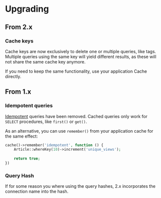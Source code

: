 # Upgrading

## From 2.x

### Cache keys

Cache keys are now exclusively to delete one or multiple queries, like tags. Multiple queries using the same key will yield different results, as these will not share the same cache key anymore.

If you need to keep the same functionality, use your application Cache directly.

## From 1.x

### Idempotent queries

[Idempotent](https://en.wikipedia.org/wiki/Idempotence) queries have been removed. Cached queries only work for `SELECT` procedures, like `first()` or `get()`.

As an alternative, you can use `remember()` from your application cache for the same effect:

```php
cache()->remember('idempotent', function () {
    Article::whereKey(10)->increment('unique_views');
    
    return true;
})
```

### Query Hash

If for some reason you where using the query hashes, 2.x incorporates the connection name into the hash.
